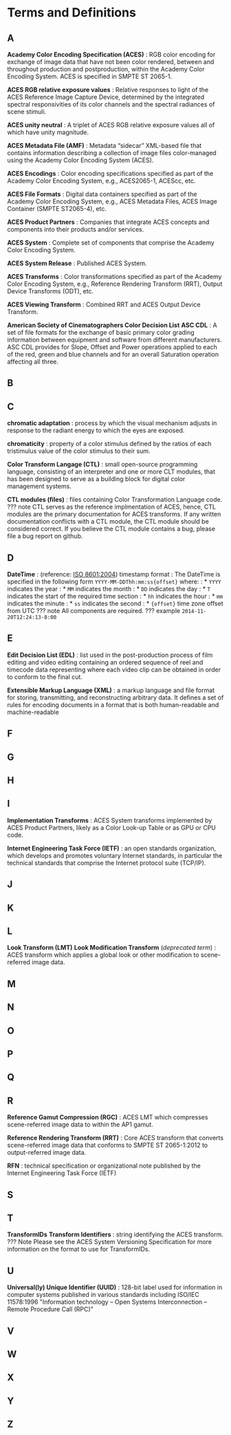 # Terms and Definitions

## A
**Academy Color Encoding Specification (ACES)**
: RGB color encoding for exchange of image data that have not been color rendered, between and throughout production and postproduction, within the Academy Color Encoding System. ACES is specified in SMPTE ST 2065-1.

**ACES RGB relative exposure values**
: Relative responses to light of the ACES Reference Image Capture Device, determined by the integrated spectral responsivities of its color channels and the spectral radiances of scene stimuli.

**ACES unity neutral**
: A triplet of ACES RGB relative exposure values all of which have unity magnitude.

**ACES Metadata File (AMF)**
: Metadata “sidecar” XML-based file that contains information describing a collection of image files color-managed using the Academy Color Encoding System (ACES).

**ACES Encodings**
: Color encoding specifications specified as part of the Academy Color Encoding System, e.g., ACES2065-1, ACEScc, etc.

**ACES File Formats**
: Digital data containers specified as part of the Academy Color Encoding System, e.g., ACES Metadata Files, ACES Image Container (SMPTE ST2065-4), etc.

**ACES Product Partners**
: Companies that integrate ACES concepts and components into their products and/or services.

**ACES System**
: Complete set of components that comprise the Academy Color Encoding System.

**ACES System Release**
: Published ACES System.

**ACES Transforms**
: Color transformations specified as part of the Academy Color Encoding System, e.g., Reference Rendering Transform (RRT), Output Device Transforms (ODT), etc.

**ACES Viewing Transform**
: Combined RRT and ACES Output Device Transform.

**American Society of Cinematographers Color Decision List**
**ASC CDL**
: A set of file formats for the exchange of basic primary color grading information between equipment and software from different manufacturers. ASC CDL provides for Slope, Offset and Power operations applied to each of the red, green and blue channels and for an overall Saturation operation affecting all three.

## B

## C
**chromatic adaptation**
: process by which the visual mechanism adjusts in response to the radiant energy to which the eyes are exposed.

**chromaticity**
: property of a color stimulus defined by the ratios of each tristimulus value of the color stimulus to their sum.

**Color Transform Langage (CTL)**
: small open-source programming language, consisting of an interpreter and one or more CLT modules, that has been designed to serve as a building block for digital color management systems.

**CTL modules (files)**
: files containing Color Transformation Language code.
    ??? note 
        CTL serves as the reference implmentation of ACES, hence, CTL modules are the primary documentation for ACES transforms.  If any written documentation conflicts with a CTL module, the CTL module should be considered correct.  If you believe the CTL module contains a bug, please file a bug report on github.
        

## D
**DateTime**
: (reference: [ISO 8601:2004](https://www.iso.org/standard/40874.html)) timestamp format
: The DateTime is specified in the following form `YYYY-MM-DDThh:mm:ss{offset}` where:
: * `YYYY` indicates the year
: * `MM` indicates the month
: * `DD` indicates the day
: * `T` indicates the start of the required time section 
: * `hh` indicates the hour
: * `mm` indicates the minute
: * `ss` indicates the second
: * `{offset}` time zone offset from UTC
    ??? note 
        All components are required.
    ??? example 
        `2014-11-20T12:24:13-8:00`

## E
**Edit Decision List (EDL)**
: list used in the post-production process of film editing and video editing containing an ordered sequence of reel and timecode data representing where each video clip can be obtained in order to conform to the final cut.

**Extensible Markup Language (XML)**
: a markup language and file format for storing, transmitting, and reconstructing arbitrary data. It defines a set of rules for encoding documents in a format that is both human-readable and machine-readable

## F

## G

## H

## I
**Implementation Transforms**
: ACES System transforms implemented by ACES Product Partners, likely as a Color Look-up Table or as GPU or CPU code.

**Internet Engineering Task Force (IETF)**
: an open standards organization, which develops and promotes voluntary Internet standards, in particular the technical standards that comprise the Internet protocol suite (TCP/IP).

## J

## K

## L
**Look Transform (LMT)** 
**Look Modification Transform** (_deprecated term_)
: ACES transform which applies a global look or other modification to scene-referred image data.
## M
## N
## O
## P
## Q
## R
**Reference Gamut Compression (RGC)**
: ACES LMT which compresses scene-referred image data to within the AP1 gamut.

**Reference Rendering Transform (RRT)**
: Core ACES transform that converts scene-referred image data that conforms to SMPTE ST 2065-1:2012 to output-referred image data.

**RFN**
: technical specification or organizational note published by the Internet Engineering Task Force (IETF)

## S
## T
**TransformIDs**
**Transform Identifiers**
: string identifying the ACES transform.  
    ??? Note 
        Please see the ACES System Versioning Specification for more information on the format to use for TransformIDs.

## U
**Universal(ly) Unique Identifier (UUID)**
: 128-bit label used for information in computer systems published in various standards including ISO/IEC 11578:1996 "Information technology – Open Systems Interconnection – Remote Procedure Call (RPC)"

## V
## W
## X
## Y
## Z

